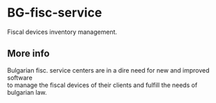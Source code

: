 # BG-fisc-service
Fiscal devices inventory management.

## More info
Bulgarian fisc. service centers are in a dire need for new and improved software\
to manage the fiscal devices of their clients and fulfill the needs of bulgarian law. 
